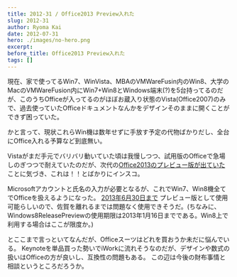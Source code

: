 ```yaml
---
title: 2012-31 / Office2013 Preview入れた
slug: 2012-31
author: Ryoma Kai
date: 2012-07-31
hero: ./images/no-hero.png
excerpt: 
before_title: Office2013 Preview入れた
tags: []
---
```


現在、家で使ってるWin7、WinVista、MBAのVMWareFusin内のWin8、大学のMacのVMWareFusion内にWin7+Win8とWindows端末(?)を5台持ってるのだが、このうちOfficeが入ってるのがほぼお蔵入り状態のVista(Office2007)のみで、過去使っていたOfficeドキュメントなんかをデザインそのままに開くことができず困っていた。

かと言って、現状これらWin機は数年せずに手放す予定の代物ばかりだし、全台にOffice入れる予算など到底無い。

Vistaがまだ手元でバリバリ動いていた頃は我慢しつつ、試用版のOfficeで急場しのぎつつで耐えていたのだが、次代の[Office2013のプレビュー版が出ていた](http://www.microsoft.com/ja-jp/office/preview/) ことに気づき、これは！！とばかりにインスコ。

Microsoftアカウントと氏名の入力が必要となるが、これでWin7、Win8機全てでOfficeを扱えるようになった。
[2013年6月30日まで](http://www.microsoft.com/ja-jp/office/preview/faq.aspx) プレビュー版として使用可能らしいので、佐賀を離れるまでは問題なく使用できそうだ。(ちなみに、Windows8ReleasePreviewの使用期限は2013年1月16日までである。Win8上で利用する場合はここが限度か。)

とここまで言っといてなんだが、Officeスーツはどれを買おうか未だに悩んでいる。
Keynoteを単品買った勢いでiWorkに流れそうなのだが、デザインや数式の扱いはOfficeの方が良いし、互換性の問題もある。
この辺は今後の財布事情と相談というところだろうか。
